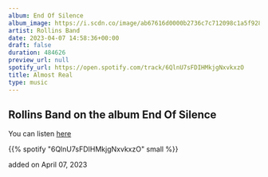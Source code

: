 ```yaml
---
album: End Of Silence
album_image: https://i.scdn.co/image/ab67616d0000b2736c7c712098c1a5f92831062d
artist: Rollins Band
date: 2023-04-07 14:58:36+00:00
draft: false
duration: 484626
preview_url: null
spotify_url: https://open.spotify.com/track/6QlnU7sFDIHMkjgNxvkxzO
title: Almost Real
type: music
---
```



## Rollins Band on the album End Of Silence

You can listen [here](https://open.spotify.com/track/6QlnU7sFDIHMkjgNxvkxzO)

{{% spotify "6QlnU7sFDIHMkjgNxvkxzO" small %}}

added on April 07, 2023